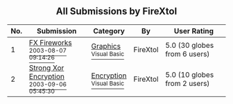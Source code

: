 ﻿<div align="center">

## All Submissions by FireXtol

</div>

No.  | Submission | Category | By   | User Rating
---- | ---------- | -------- | ---- | -----------
1 | [FX Fireworks<br /><sup>2003-08-07 09:14:26</sup>](https://github.com/Planet-Source-Code/firextol-fx-fireworks__1-47493) | [Graphics<br /><sup>Visual Basic</sup>](../ByCategory/graphics__1-46.md) | FireXtol | 5.0 (30 globes from 6 users)
2 | [Strong Xor Encryption<br /><sup>2003-09-06 05:45:30</sup>](https://github.com/Planet-Source-Code/firextol-strong-xor-encryption__1-47492) | [Encryption<br /><sup>Visual Basic</sup>](../ByCategory/encryption__1-48.md) | FireXtol | 5.0 (10 globes from 2 users)
